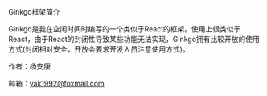 Ginkgo框架简介

Ginkgo是我在空闲时间时编写的一个类似于React的框架。使用上很类似于React，由于React的封闭性导致某些功能无法实现，Ginkgo拥有比较开放的使用方式(封闭相对安全，开放会要求开发人员注意使用方式)。


作者：杨安康

邮箱：yak1992@foxmail.com
